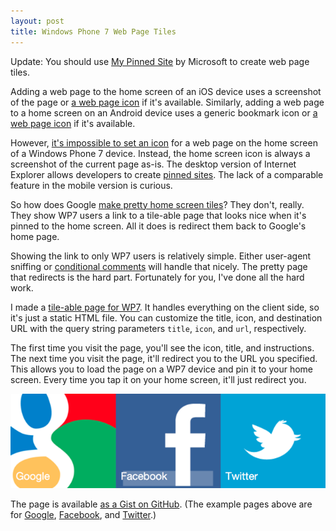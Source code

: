 ```yaml
---
layout: post
title: Windows Phone 7 Web Page Tiles
---
```


<aside>Update: You should use <a href="http://www.buildmypinnedsite.com/">My Pinned Site</a> by Microsoft to create web page tiles.</aside>

Adding a web page to the home screen of an iOS device uses a
screenshot of the page or [a web page icon][1] if it's available.
Similarly, adding a web page to a home screen on an Android device
uses a generic bookmark icon or [a web page icon][2] if it's
available.

However, [it's impossible to set an icon][3] for a web page on the
home screen of a Windows Phone 7 device. Instead, the home screen
icon is always a screenshot of the current page as-is. The desktop
version of Internet Explorer allows developers to create [pinned
sites][4]. The lack of a comparable feature in the mobile version
is curious.

So how does Google [make pretty home screen tiles][5]? They don't,
really. They show WP7 users a link to a tile-able page that looks
nice when it's pinned to the home screen. All it does is redirect
them back to Google's home page.

Showing the link to only WP7 users is relatively simple. Either
user-agent sniffing or [conditional comments][6] will handle that
nicely. The pretty page that redirects is the hard part. Fortunately
for you, I've done all the hard work.

I made a [tile-able page for WP7][7]. It handles everything on the
client side, so it's just a static HTML file. You can customize the
title, icon, and destination URL with the query string parameters
`title`, `icon`, and `url`, respectively.

The first time you visit the page, you'll see the icon, title, and
instructions. The next time you visit the page, it'll redirect you
to the URL you specified. This allows you to load the page on a WP7
device and pin it to your home screen. Every time you tap it on
your home screen, it'll just redirect you.

![Example home screen tiles][8]

The page is available [as a Gist on GitHub][9]. (The example pages
above are for [Google][10], [Facebook][11], and [Twitter][12].)

[1]: https://developer.apple.com/library/IOs/#documentation/AppleApplications/Reference/SafariWebContent/ConfiguringWebApplications/ConfiguringWebApplications.html
[2]: http://stackoverflow.com/questions/1951381/configuring-android-web-applications
[3]: http://stackoverflow.com/questions/5994380/windows-phone-7-internet-shortcut-icon
[4]: http://msdn.microsoft.com/en-us/library/IE/gg491731(v=vs.85).aspx
[5]: http://www.russellbeattie.com/blog/creating-a-pinnable-windows-phone-7-tile-for-your-website-like-google
[6]: http://blogs.msdn.com/b/iemobile/archive/2010/12/08/targeting-mobile-optimized-css-at-windows-phone-7.aspx
[7]: /static/pages/2012-02-03-wp7-tile.html
[8]: /static/images/2012-02-03-web-page-tiles.png
[9]: https://gist.github.com/tfausak/1727983
[10]: /static/pages/2012-02-03-wp7-tile.html?title=Google&icon=http://i.imgur.com/4UNSv.png&url=https://www.google.com/
[11]: /static/pages/2012-02-03-wp7-tile.html?title=Facebook&icon=http://i.imgur.com/wXxZR.png&url=https://www.facebook.com/
[12]: /static/pages/2012-02-03-wp7-tile.html?title=Twitter&icon=http://i.imgur.com/lfyve.png&url=https://twitter.com/
